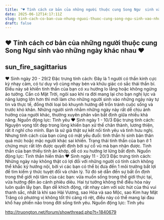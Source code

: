 ```yaml
---
title: "♥ Tính cách cơ bản của những người thuộc cung Song Ngư  sinh vào những ngày khác nhau ♥"
date: 2025-06-12T14:17:11Z
slug: tinh-cach-co-ban-cua-nhung-nguoi-thuoc-cung-song-ngu-sinh-vao-nhung-ngay-khac-nhau
draft: false
---
```


## ♥ Tính cách cơ bản của những người thuộc cung Song Ngư  sinh vào những ngày khác nhau ♥

## sun_fire_sagittarius

♥ Sinh ngày 20 - 29/2
Đặc trưng tính cách: Đây là 1 người có
thần kinh cực kỳ nhạy cảm, có tư duy
vô cùng nhạy bén và khứu giác có sắc
thái thần bí. Điều này sẽ khiến tinh
thần của bạn có xu hướng lo lắng hoặc
không ngừng ảo tưởng. Cần có Mặt
Trời, ngôi sao khi ra đời mang lại cho
bạn nghị lực và năng lượng lớn hơn thì
mới làm cho những người sinh vào
những ngày này tự tin và thực tế, đồng
thời loại bỏ khuynh hướng dễ trốn
tránh cuộc sống và trước khó khăn.
Những người sinh nhằm những ngày
này rất dễ chịu ảnh hưởng của người
khác, thường xuyên phân vân bất định
giữa nhiều khả năng.
Nguồn động lực: Tình yêu
♥ Sinh ngày 1 - 10/3
Đặc trưng tính cách: Nguyện vọng tốt
đẹp trong lòng khiến bạn xử thế chân
thành, lương thiện, rất ít nghĩ cho
mình. Bạn là sứ giả thật sự kết nối tình
yêu và tình hưu nghị. Nhưng tính cách
của bạn cũng có mặt yếu đuối: tinh
thần hi sinh bản thân quá mức hoặc
mặc người khác sai khiến. Trạng thái
tinh thần của bạn ở 1 chừng mực rất
lớn được quyết định bởi sự cổ vũ mà
bạn nhận được. Tinh thần của bạn
thiếu tính ăn khớp, dễ có xu hướng lơ
lửng bất định.
Nguồn động lực: Tinh thần hiến thân
♥ Sinh ngày 11 - 20/3
Đặc trưng tính cách: Những ngày này
không thật có lợi đối với những người
có tính cách không thể khắc kỷ hướng
nội, bởi vì các bạn có thể bị đưa đến 1
môi trường bất lợi để tìm kiếm ý thức
tuyệt đối và chân lý. Từ đó sẽ dẫn đến
sự bất ổn định trong thế giới nội tâm
của các bạn: vừa muốn sống trong thế
giới thực tại, vừa hướng đến ảo cảnh
phiêu diêu. Hai tư tưởng không thể
điều hòa này luôn quấn lấy bạn. Bạn
dễ khích động, rất nhạy cảm với sức
hút của thú vui thanh sắc, nhất là khi
sao Hải Vương, sao Hỏa và sao Mộc,
sao Kim hay Mặt Trăng có phương vị
không tốt thì càng rõ rệt, điều này có
thể mang lại đau khổ hay phiền não
trong đời sống tình yêu.
Nguồn động lực: Tình yêu

http://truongton.net/forum/showthread.php?t=1840679